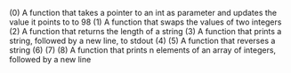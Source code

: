 (0) A function that takes a pointer to an int as parameter and updates the value it points to to 98
(1) A function that swaps the values of two integers
(2) A function that returns the length of a string
(3) A function that prints a string, followed by a new line, to stdout
(4)
(5) A function that reverses a string
(6)
(7)
(8) A function that prints n elements of an array of integers, followed by a new line
